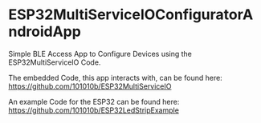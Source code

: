 # ESP32MultiServiceIOConfiguratorAndroidApp

Simple BLE Access App to Configure Devices using the ESP32MultiServiceIO Code.

The embedded Code, this app interacts with, can be found here: https://github.com/101010b/ESP32MultiServiceIO

An example Code for the ESP32 can be found here: https://github.com/101010b/ESP32LedStripExample
